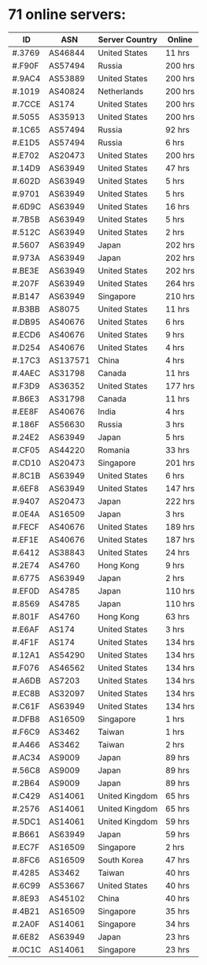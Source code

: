 # 71 online servers:

| ID | ASN | Server Country | Online |
| ------ | ------ | ------ | ------ |
| #.3769 | AS46844 | United States | 11 hrs |
| #.F90F | AS57494 | Russia | 200 hrs |
| #.9AC4 | AS53889 | United States | 200 hrs |
| #.1019 | AS40824 | Netherlands | 200 hrs |
| #.7CCE | AS174 | United States | 200 hrs |
| #.5055 | AS35913 | United States | 200 hrs |
| #.1C65 | AS57494 | Russia | 92 hrs |
| #.E1D5 | AS57494 | Russia | 6 hrs |
| #.E702 | AS20473 | United States | 200 hrs |
| #.14D9 | AS63949 | United States | 47 hrs |
| #.602D | AS63949 | United States | 5 hrs |
| #.9701 | AS63949 | United States | 5 hrs |
| #.6D9C | AS63949 | United States | 16 hrs |
| #.7B5B | AS63949 | United States | 5 hrs |
| #.512C | AS63949 | United States | 2 hrs |
| #.5607 | AS63949 | Japan | 202 hrs |
| #.973A | AS63949 | Japan | 202 hrs |
| #.BE3E | AS63949 | United States | 202 hrs |
| #.207F | AS63949 | United States | 264 hrs |
| #.B147 | AS63949 | Singapore | 210 hrs |
| #.B3BB | AS8075 | United States | 11 hrs |
| #.DB95 | AS40676 | United States | 6 hrs |
| #.ECD6 | AS40676 | United States | 9 hrs |
| #.D254 | AS40676 | United States | 4 hrs |
| #.17C3 | AS137571 | China | 4 hrs |
| #.4AEC | AS31798 | Canada | 11 hrs |
| #.F3D9 | AS36352 | United States | 177 hrs |
| #.B6E3 | AS31798 | Canada | 11 hrs |
| #.EE8F | AS40676 | India | 4 hrs |
| #.186F | AS56630 | Russia | 3 hrs |
| #.24E2 | AS63949 | Japan | 5 hrs |
| #.CF05 | AS44220 | Romania | 33 hrs |
| #.CD10 | AS20473 | Singapore | 201 hrs |
| #.8C1B | AS63949 | United States | 6 hrs |
| #.6EF8 | AS63949 | United States | 147 hrs |
| #.9407 | AS20473 | Japan | 222 hrs |
| #.0E4A | AS16509 | Japan | 3 hrs |
| #.FECF | AS40676 | United States | 189 hrs |
| #.EF1E | AS40676 | United States | 187 hrs |
| #.6412 | AS38843 | United States | 24 hrs |
| #.2E74 | AS4760 | Hong Kong | 9 hrs |
| #.6775 | AS63949 | Japan | 2 hrs |
| #.EF0D | AS4785 | Japan | 110 hrs |
| #.8569 | AS4785 | Japan | 110 hrs |
| #.801F | AS4760 | Hong Kong | 63 hrs |
| #.E6AF | AS174 | United States | 3 hrs |
| #.4F1F | AS174 | United States | 134 hrs |
| #.12A1 | AS54290 | United States | 134 hrs |
| #.F076 | AS46562 | United States | 134 hrs |
| #.A6DB | AS7203 | United States | 134 hrs |
| #.EC8B | AS32097 | United States | 134 hrs |
| #.C61F | AS63949 | United States | 134 hrs |
| #.DFB8 | AS16509 | Singapore | 1 hrs |
| #.F6C9 | AS3462 | Taiwan | 1 hrs |
| #.A466 | AS3462 | Taiwan | 2 hrs |
| #.AC34 | AS9009 | Japan | 89 hrs |
| #.56C8 | AS9009 | Japan | 89 hrs |
| #.2B64 | AS9009 | Japan | 89 hrs |
| #.C429 | AS14061 | United Kingdom | 65 hrs |
| #.2576 | AS14061 | United Kingdom | 65 hrs |
| #.5DC1 | AS14061 | United Kingdom | 59 hrs |
| #.B661 | AS63949 | Japan | 59 hrs |
| #.EC7F | AS16509 | Singapore | 2 hrs |
| #.8FC6 | AS16509 | South Korea | 47 hrs |
| #.4285 | AS3462 | Taiwan | 40 hrs |
| #.6C99 | AS53667 | United States | 40 hrs |
| #.8E93 | AS45102 | China | 40 hrs |
| #.4B21 | AS16509 | Singapore | 35 hrs |
| #.2A0F | AS14061 | Singapore | 34 hrs |
| #.6E82 | AS63949 | Japan | 23 hrs |
| #.0C1C | AS14061 | Singapore | 23 hrs |


